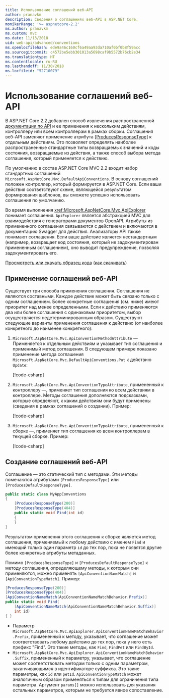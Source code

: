 ```yaml
---
title: Использование соглашений веб-API
author: pranavkm
description: Сведения о соглашениях веб-API в ASP.NET Core.
monikerRange: '>= aspnetcore-2.2'
ms.author: pranavkm
ms.custom: mvc
ms.date: 11/13/2018
uid: web-api/advanced/conventions
ms.openlocfilehash: ede9a46c160cf6a49aa93da710af0bf0b8f59acc
ms.sourcegitcommit: c4572be5ebb301013a5698caf9b5572b76cb2e34
ms.translationtype: HT
ms.contentlocale: ru-RU
ms.lasthandoff: 11/30/2018
ms.locfileid: "52710079"
---
```

# <a name="use-web-api-conventions"></a>Использование соглашений веб-API

В ASP.NET Core 2.2 добавлен способ извлечения распространенной [документации по API](xref:tutorials/web-api-help-pages-using-swagger) и ее применения к нескольким действиям, контроллеру или всем контроллерам в рамках сборки. Соглашения веб-API заменяют применение атрибута [[ProducesResponseType]](xref:Microsoft.AspNetCore.Mvc.ProducesResponseTypeAttribute) к отдельным действиям. Это позволяет определять наиболее распространенные стандартные типы возвращаемых значений и коды состояния, возвращаемые из действия, а также способ выбора метода соглашения, который применяется к действию.

По умолчанию в состав ASP.NET Core MVC 2.2 входит набор стандартных соглашений `Microsoft.AspNetCore.Mvc.DefaultApiConventions`. В основу соглашений положен контроллер, который формируется в ASP.NET Core. Если ваши действия соответствуют схеме, являющейся результатом формирования шаблонов, вы сможете успешно использовать соглашения по умолчанию.

Во время выполнения <xref:Microsoft.AspNetCore.Mvc.ApiExplorer> понимает соглашения. `ApiExplorer` является абстракцией MVC для взаимодействия с генераторами документов OpenAPI. Атрибуты из примененного соглашения связываются с действием и включаются в документацию Swagger для действия. Анализаторы API также понимают соглашения. Если ваше действие является нестандартным (например, возвращает код состояния, который не задокументирован примененным соглашением), оно выводит предупреждение, позволяя задокументировать его.

[Просмотреть или скачать образец кода](https://github.com/aspnet/Docs/tree/master/aspnetcore/web-api/advanced/conventions/sample) ([как скачивать](xref:index#how-to-download-a-sample))

## <a name="apply-web-api-conventions"></a>Применение соглашений веб-API

Существует три способа применения соглашения. Соглашения не являются составными. Каждое действие может быть связано только с одним соглашением. Более конкретные соглашения (см. ниже) имеют приоритет над менее определенными. Если к действию применяются два или более соглашения с одинаковым приоритетом, выбор осуществляется недетерминированным образом. Существуют следующие варианты применения соглашения к действию (от наиболее конкретного до наименее конкретного):

1. `Microsoft.AspNetCore.Mvc.ApiConventionMethodAttribute` &mdash; Применяется к отдельным действиям и указывает тип соглашения и применимый метод соглашения. В следующем примере показано применение метода соглашения `Microsoft.AspNetCore.Mvc.DefaultApiConventions.Put` к действию `Update`:

    [!code-csharp[](conventions/sample/Controllers/ContactsConventionController.cs?name=apiconventionmethod&highlight=2-3)]

1. `Microsoft.AspNetCore.Mvc.ApiConventionTypeAttribute`, примененный к контроллеру &mdash;, применяет тип соглашения ко всем действиям в контроллере. Методы соглашения дополняются подсказками, которые определяют, к каким действиям они будут применены (сведения в рамках соглашений о создании). Пример:

    [!code-csharp[](conventions/sample/Controllers/ContactsConventionController.cs?name=apiconventiontypeattribute)]

1. `Microsoft.AspNetCore.Mvc.ApiConventionTypeAttribute`, примененный к сборке &mdash;, применяет тип соглашения ко всем контроллерам в текущей сборке. Пример:

    [!code-csharp[](conventions/sample/Startup.cs?name=apiconventiontypeattribute)]

## <a name="create-web-api-conventions"></a>Создание соглашений веб-API

Соглашение — это статический тип с методами. Эти методы помечаются атрибутами `[ProducesResponseType]` или `[ProducesDefaultResponseType]`.

```csharp
public static class MyAppConventions
{
    [ProducesResponseType(200)]
    [ProducesResponseType(404)]
    public static void Find(int id)
    {
    }
}
```

Результатом применения этого соглашения к сборке является метод соглашения, применяемый к любому действию с именем `Find` и имеющий только один параметр `id` до тех пор, пока не появятся другие более конкретные атрибуты метаданных.

Помимо `[ProducesResponseType]` и `[ProducesDefaultResponseType]` к методу соглашения, определяющему методы, к которым они применяются, можно применять `[ApiConventionNameMatch]` и `[ApiConventionTypeMatch]`. Пример:

```csharp
[ProducesResponseType(200)]
[ProducesResponseType(404)]
[ApiConventionNameMatch(ApiConventionNameMatchBehavior.Prefix)]
public static void Find(
    [ApiConventionNameMatch(ApiConventionNameMatchBehavior.Suffix)]
    int id)
{ }
```

* Параметр `Microsoft.AspNetCore.Mvc.ApiExplorer.ApiConventionNameMatchBehavior.Prefix`, примененный к методу, указывает, что соглашение может соответствовать любому действию до тех пор, пока у него есть префикс "Find". Это такие методы, как `Find`, `FindPet` или `FindById`.
* `Microsoft.AspNetCore.Mvc.ApiExplorer.ApiConventionNameMatchBehavior.Suffix`, примененный к параметру, указывает, что соглашение может соответствовать методам только с одним параметром, заканчивающимся в идентификаторе суффикса. Это такие параметры, как `id` или `petId`. `ApiConventionTypeMatch` может аналогичным образом применяться к типам для ограничения типа параметра. Аргумент `params[]` можно использовать для указания остальных параметров, которым не требуется явное сопоставление.
